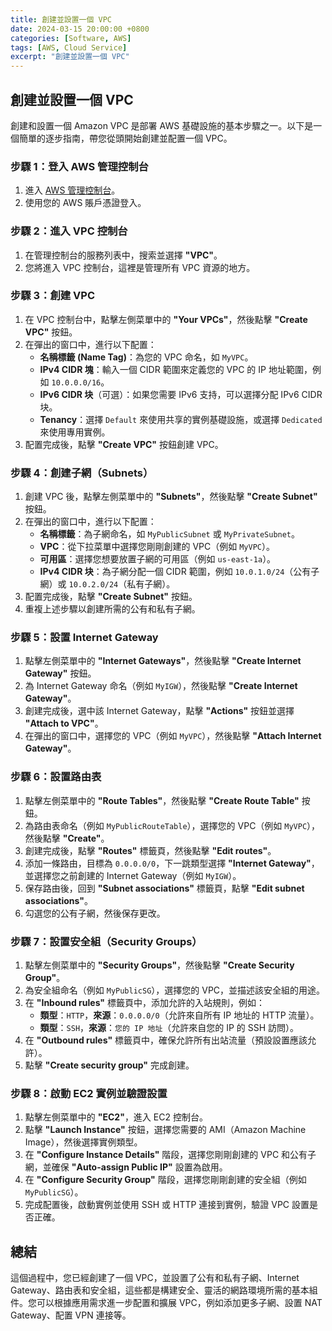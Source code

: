 ```yaml
---
title: 創建並設置一個 VPC
date: 2024-03-15 20:00:00 +0800
categories: [Software, AWS]
tags: [AWS, Cloud Service] 
excerpt: "創建並設置一個 VPC"
---
```


## 創建並設置一個 VPC

創建和設置一個 Amazon VPC 是部署 AWS 基礎設施的基本步驟之一。以下是一個簡單的逐步指南，帶您從頭開始創建並配置一個 VPC。

### **步驟 1：登入 AWS 管理控制台**

1. 進入 [AWS 管理控制台](https://aws.amazon.com/)。
2. 使用您的 AWS 賬戶憑證登入。

### **步驟 2：進入 VPC 控制台**

1. 在管理控制台的服務列表中，搜索並選擇 **"VPC"**。
2. 您將進入 VPC 控制台，這裡是管理所有 VPC 資源的地方。

### **步驟 3：創建 VPC**

1. 在 VPC 控制台中，點擊左側菜單中的 **"Your VPCs"**，然後點擊 **"Create VPC"** 按鈕。
2. 在彈出的窗口中，進行以下配置：
   - **名稱標籤 (Name Tag)**：為您的 VPC 命名，如 `MyVPC`。
   - **IPv4 CIDR 塊**：輸入一個 CIDR 範圍來定義您的 VPC 的 IP 地址範圍，例如 `10.0.0.0/16`。
   - **IPv6 CIDR 块**（可選）：如果您需要 IPv6 支持，可以選擇分配 IPv6 CIDR 块。
   - **Tenancy**：選擇 `Default` 來使用共享的實例基礎設施，或選擇 `Dedicated` 來使用專用實例。
3. 配置完成後，點擊 **"Create VPC"** 按鈕創建 VPC。

### **步驟 4：創建子網（Subnets）**

1. 創建 VPC 後，點擊左側菜單中的 **"Subnets"**，然後點擊 **"Create Subnet"** 按鈕。
2. 在彈出的窗口中，進行以下配置：
   - **名稱標籤**：為子網命名，如 `MyPublicSubnet` 或 `MyPrivateSubnet`。
   - **VPC**：從下拉菜單中選擇您剛剛創建的 VPC（例如 `MyVPC`）。
   - **可用區**：選擇您想要放置子網的可用區（例如 `us-east-1a`）。
   - **IPv4 CIDR 块**：為子網分配一個 CIDR 範圍，例如 `10.0.1.0/24`（公有子網）或 `10.0.2.0/24`（私有子網）。
3. 配置完成後，點擊 **"Create Subnet"** 按鈕。
4. 重複上述步驟以創建所需的公有和私有子網。

### **步驟 5：設置 Internet Gateway**

1. 點擊左側菜單中的 **"Internet Gateways"**，然後點擊 **"Create Internet Gateway"** 按鈕。
2. 為 Internet Gateway 命名（例如 `MyIGW`），然後點擊 **"Create Internet Gateway"**。
3. 創建完成後，選中該 Internet Gateway，點擊 **"Actions"** 按鈕並選擇 **"Attach to VPC"**。
4. 在彈出的窗口中，選擇您的 VPC（例如 `MyVPC`），然後點擊 **"Attach Internet Gateway"**。

### **步驟 6：設置路由表**

1. 點擊左側菜單中的 **"Route Tables"**，然後點擊 **"Create Route Table"** 按鈕。
2. 為路由表命名（例如 `MyPublicRouteTable`），選擇您的 VPC（例如 `MyVPC`），然後點擊 **"Create"**。
3. 創建完成後，點擊 **"Routes"** 標籤頁，然後點擊 **"Edit routes"**。
4. 添加一條路由，目標為 `0.0.0.0/0`，下一跳類型選擇 **"Internet Gateway"**，並選擇您之前創建的 Internet Gateway（例如 `MyIGW`）。
5. 保存路由後，回到 **"Subnet associations"** 標籤頁，點擊 **"Edit subnet associations"**。
6. 勾選您的公有子網，然後保存更改。

### **步驟 7：設置安全組（Security Groups）**

1. 點擊左側菜單中的 **"Security Groups"**，然後點擊 **"Create Security Group"**。
2. 為安全組命名（例如 `MyPublicSG`），選擇您的 VPC，並描述該安全組的用途。
3. 在 **"Inbound rules"** 標籤頁中，添加允許的入站規則，例如：
   - **類型**：`HTTP`，**來源**：`0.0.0.0/0`（允許來自所有 IP 地址的 HTTP 流量）。
   - **類型**：`SSH`，**來源**：`您的 IP 地址`（允許來自您的 IP 的 SSH 訪問）。
4. 在 **"Outbound rules"** 標籤頁中，確保允許所有出站流量（預設設置應該允許）。
5. 點擊 **"Create security group"** 完成創建。

### **步驟 8：啟動 EC2 實例並驗證設置**

1. 點擊左側菜單中的 **"EC2"**，進入 EC2 控制台。
2. 點擊 **"Launch Instance"** 按鈕，選擇您需要的 AMI（Amazon Machine Image），然後選擇實例類型。
3. 在 **"Configure Instance Details"** 階段，選擇您剛剛創建的 VPC 和公有子網，並確保 **"Auto-assign Public IP"** 設置為啟用。
4. 在 **"Configure Security Group"** 階段，選擇您剛剛創建的安全組（例如 `MyPublicSG`）。
5. 完成配置後，啟動實例並使用 SSH 或 HTTP 連接到實例，驗證 VPC 設置是否正確。

## 總結

這個過程中，您已經創建了一個 VPC，並設置了公有和私有子網、Internet Gateway、路由表和安全組，這些都是構建安全、靈活的網路環境所需的基本組件。您可以根據應用需求進一步配置和擴展 VPC，例如添加更多子網、設置 NAT Gateway、配置 VPN 連接等。
